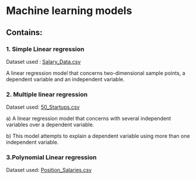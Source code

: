



# Machine learning models

## Contains:

### 1. Simple Linear regression
 Dataset used : 
 [Salary_Data.csv](https://github.com/SharviE29/machine_learning_models/files/7449652/Salary_Data.csv)
 
 A linear regression model that concerns two-dimensional sample points, a dependent variable and an independent variable.
 
 

### 2. Multiple linear regression
 Dataset used:
 [50_Startups.csv](https://github.com/SharviE29/machine_learning_models/files/7449654/50_Startups.csv)
 
  a) A linear regression model that concerns with several independent variables over a dependent variable.

  b) This model attempts to  explain a dependent variable using more than one independent variable. 
  
  
  ### 3.Polynomial Linear regression
  Dataset used:
  [Position_Salaries.csv](https://github.com/SharviE29/machine_learning_models/files/7453279/Position_Salaries.csv)

